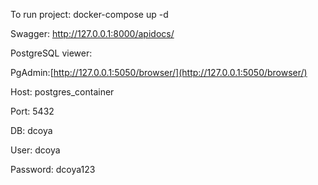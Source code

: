 To run project: docker-compose up -d

Swagger: [http://127.0.0.1:8000/apidocs/ ](http://127.0.0.1:8000/apidocs/)

PostgreSQL viewer:

PgAdmin:[http://127.0.0.1:5050/browser/](http://127.0.0.1:5050/browser/)

Host: postgres_container

Port: 5432

DB: dcoya

User: dcoya

Password: dcoya123
